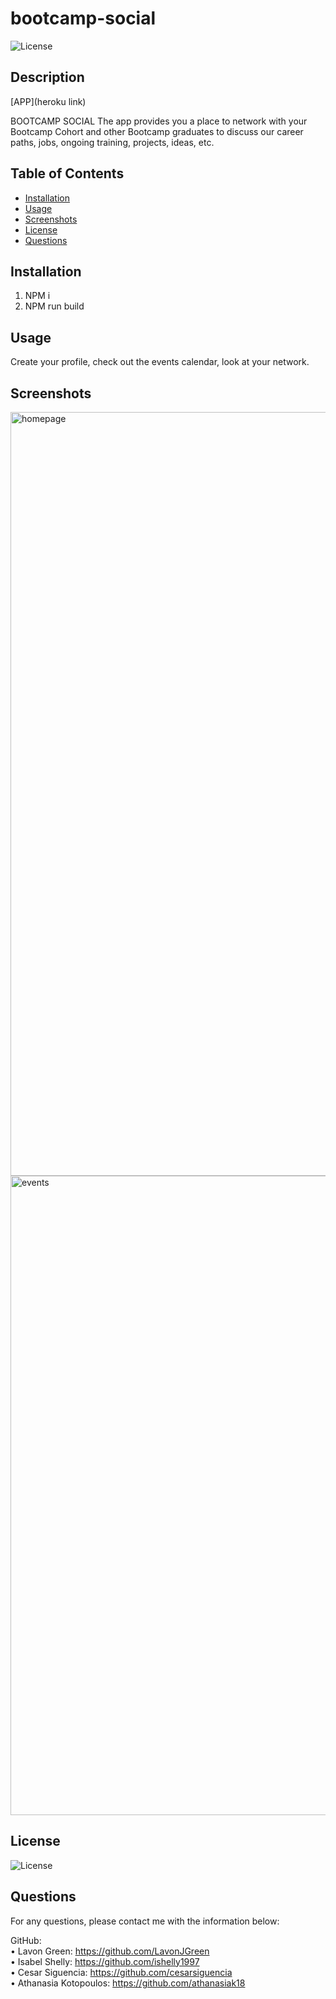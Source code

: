 # bootcamp-social
  
  ![License](https://img.shields.io/badge/License-MIT-yellow.svg)
  
  ## Description 
  
  [APP](heroku link)
  
  BOOTCAMP SOCIAL
  The app provides you a place to network with your Bootcamp Cohort and other Bootcamp graduates to discuss our career paths, jobs, ongoing training, projects, ideas, etc.
  
  ## Table of Contents
  * [Installation](#installation)
  * [Usage](#usage)
  * [Screenshots](#screenshots)
  * [License](#license)
  * [Questions](#questions)

  ## Installation
  
  1. NPM i
  2. NPM run build
  
  ## Usage 
  
  Create your profile, check out the events calendar, look at your network.
  
  ## Screenshots
  
<img width="1222" alt="homepage" src="[https://ibb.co/3dZ6xdV](https://i.postimg.cc/tJ65DkvJ/homepage.png)">

<img width="1023" alt="events" src="[https://ibb.co/3CTjQJv](https://i.postimg.cc/7LQnkdpb/events.png)">

    
  ## License
    
  ![License](https://img.shields.io/badge/License-MIT-yellow.svg)
  
  ## Questions
 
  For any questions, please contact me with the information below:
 
  GitHub:<br />
  • Lavon Green: https://github.com/LavonJGreen<br />
  • Isabel Shelly: https://github.com/ishelly1997<br />
  • Cesar Siguencia: https://github.com/cesarsiguencia<br />
  • Athanasia Kotopoulos: https://github.com/athanasiak18<br />


  
